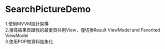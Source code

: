 # SearchPictureDemo
1.使用MVVM設計架構  
2.搜尋結果頁跟我的最愛頁共用View，僅切換Result ViewModel and Favorited ViewModel  
3.使用POP做資料抽象化  
